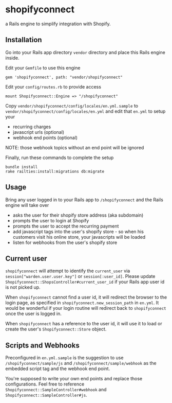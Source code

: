 # shopifyconnect

a Rails engine to simplify integration with Shopify.

## Installation

Go into your Rails app directory `vendor` directory and place this Rails engine inside.

Edit your `Gemfile` to use this engine

```
gem 'shopifyconnect', path: "vendor/shopifyconnect"
```

Edit your `config/routes.rb` to provide access

```
mount Shopifyconnect::Engine => "/shopifyconnect"
```

Copy `vendor/shopifyconnect/config/locales/en.yml.sample` to `vendor/shopifyconnect/config/locales/en.yml` and edit that `en.yml` to setup your

* recurring charges
* javascript urls (optional)
* webhook end points (optional)

NOTE: those webhook topics without an end point will be ignored

Finally, run these commands to complete the setup

```
bundle install
rake railties:install:migrations db:migrate
```

## Usage

Bring any user logged in to your Rails app to `/shopifyconnect` and the Rails engine will take over

* asks the user for their shopify store address (aka subdomain)
* prompts the user to login at Shopify
* prompts the user to accept the recurring payment
* add javascript tags into the user's shopify store - so when his customers visit his online store, your javascripts will be loaded
* listen for webhooks from the user's shopify store

## Current user

`shopifyconnect` will attempt to identify the `current_user` via `session["warden.user.user.key"]` or `session[:user_id]`. Please update `Shopifyconnect::ShopsController#current_user_id` if your Rails app user id is not picked up.

When `shopifyconnect` cannot find a user id, it will redirect the browser to the login page, as specified in `shopifyconnect.new_session_path` in `en.yml`. It would be wonderful if your login routine will redirect back to `shopifyconnect` once the user is logged in.

When `shopifyconnect` has a reference to the user id, it will use it to load or create the user's `Shopifyconnect::Store` object.

## Scripts and Webhooks


Preconfigured in `en.yml.sample` is the suggestion to use `/shopifyconnect/sample/js` and `/shopifyconnect/sample/webhook` as the embedded script tag and the webhook end point.

You're supposed to write your own end points and replace those configurations. Feel free to reference `Shopifyconnect::SampleController#webhook` and `Shopifyconnect::SampleController#js`.


